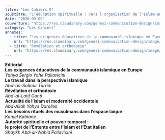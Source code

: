 ```yaml
---
titre: "Les Cahiers 9"
soustitre: "L'éducation spirituelle : vers l'organisation de l'Islam en Europe"
date: "2020-09-09"
couverture: "https://res.cloudinary.com/genesi-communication-design/image/upload/v1606125410/ihei/couvertures/c09_kfbvke.jpg"
category: "Les Cahiers"
annexes:
  - titre: "Les exigences éducatives de la communauté islamique en Europe"
    url: "https://res.cloudinary.com/genesi-communication-design/image/upload/v1606736142/ihei/PDF/Les%20Cahiers/Les%20Cahiers%209/Les-exigences_qvsa4e.pdf"
  - titre: "Révélation et orthodoxie"
    url: "https://res.cloudinary.com/genesi-communication-design/image/upload/v1606736143/ihei/PDF/Les%20Cahiers/Les%20Cahiers%209/Revelation-et-orthodoxie_lmkgwr.pdf"
---
```


**Editorial**</br>
**Les exigences éducatives de la communauté islamique en Europe**</br>
*Yahya Sergio Yahe Pallavicini*</br>
**Le travail dans la perspective islamique**</br>
*Abd-as-Sabour Turrini*</br>
**Révélation et orthodoxie**</br>
*Abd-al-Latif Conti*</br>
**Actualité de l’islam et modernité occidentale**</br>
*Abd-Allah Yahya Darolles*</br>
**Les besoins rituels des musulmans dans l’espace laïque**</br>
*Kamel Kabtane*</br>
**Autorité spirituelle et pouvoir temporel&nbsp;:**</br>
**le projet de l’Entente entre l’islam et l’Etat italien**</br>
*Shaykh Abd-al-Wahid Pallavicini*</br>
